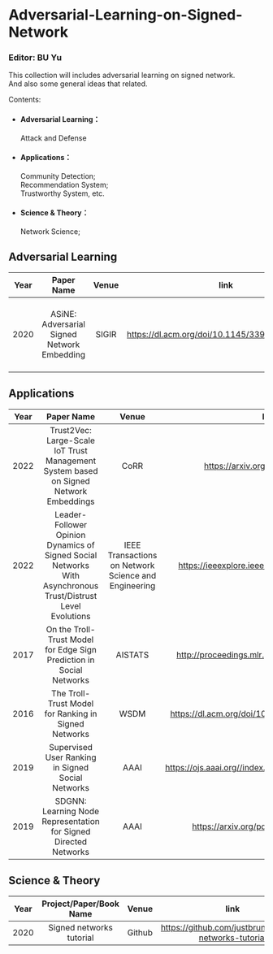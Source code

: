 # Adversarial-Learning-on-Signed-Network
### Editor: BU Yu 
This collection will includes adversarial learning on signed network.  
And also some general ideas that related.

Contents:

* #### Adversarial Learning：  
  Attack and Defense
* #### Applications：  
  Community Detection;   
  Recommendation System;   
  Trustworthy System, etc.
* #### Science & Theory：
  Network Science;

## Adversarial Learning


| Year        | Paper Name   |  Venue  |  link  |  Issue  |
| --------    |    :-----:  | :----:  | :----: | :----:  |
|2020|ASiNE: Adversarial Signed <br> Network Embedding|  SIGIR  | https://dl.acm.org/doi/10.1145/3397271.3401079 | Motivated by GAN;<br> Balance Theory;<br> Path Aggregation Embedding |

## Applications

| Year        | Paper Name   |  Venue  |  link  |  Issue  |
| --------    |    :-----:  | :----:  | :----: | :----:  |
|2022|Trust2Vec: Large-Scale IoT Trust Management <br> System based on Signed Network Embeddings| CoRR | https://arxiv.org/abs/2204.06988 | Trustworthy System |
|2022|Leader-Follower Opinion Dynamics of Signed Social Networks <br> With Asynchronous Trust/Distrust Level Evolutions|IEEE Transactions on Network Science and Engineering  | https://ieeexplore.ieee.org/document/9585553 | Trustworthy System:DeGroot Model |
|2017|On the Troll-Trust Model for Edge Sign <br> Prediction in Social Networks| AISTATS | http://proceedings.mlr.press/v54/falher17a.html | Trustworthy System: Troll-Trust Model |
|2016|The Troll-Trust Model for Ranking in Signed Networks| WSDM | https://dl.acm.org/doi/10.1145/2835776.2835816 | Trustworthy System: Troll-Trust Model |
|2019|Supervised User Ranking in Signed Social Networks| AAAI |https://ojs.aaai.org//index.php/AAAI/article/view/3784 | Trustworthy System: TBD |
|2019|SDGNN: Learning Node Representation for Signed Directed Networks| AAAI |https://arxiv.org/pdf/2101.02390v3.pdf | Node Representaion/Link Prediction |



## Science & Theory

| Year        | Project/Paper/Book Name   |  Venue  |  link  |  Issue  |
| --------    |    :-----:  | :----:  | :----: | :----:  |
|2020|Signed networks tutorial|  Github  | https://github.com/justbruno/signed-networks-tutorial | TBD |
